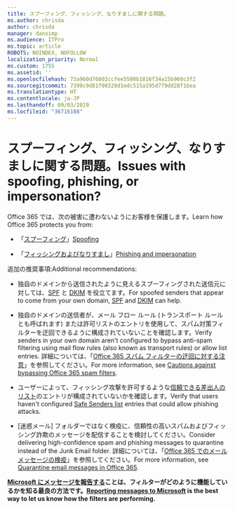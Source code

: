 ```yaml
---
title: スプーフィング、フィッシング、なりすましに関する問題。
ms.author: chrisda
author: chrisda
manager: dansimp
ms.audience: ITPro
ms.topic: article
ROBOTS: NOINDEX, NOFOLLOW
localization_priority: Normal
ms.custom: 1755
ms.assetid: ''
ms.openlocfilehash: 73a960d76802ccfee5500b1816f34a15b960c3f2
ms.sourcegitcommit: 7398c9d81f00328d1edc515a195d779dd28f1bea
ms.translationtype: HT
ms.contentlocale: ja-JP
ms.lasthandoff: 09/03/2019
ms.locfileid: "36716108"
---
```

# <a name="issues-with-spoofing-phishing-or-impersonation"></a><span data-ttu-id="841a5-102">スプーフィング、フィッシング、なりすましに関する問題。</span><span class="sxs-lookup"><span data-stu-id="841a5-102">Issues with spoofing, phishing, or impersonation?</span></span>

<span data-ttu-id="841a5-103">Office 365 では、次の被害に遭わないようにお客様を保護します。</span><span class="sxs-lookup"><span data-stu-id="841a5-103">Learn how Office 365 protects you from:</span></span>

- <span data-ttu-id="841a5-104">「[スプーフィング](https://docs.microsoft.com/office365/securitycompliance/anti-spoofing-protection)」</span><span class="sxs-lookup"><span data-stu-id="841a5-104">[Spoofing](https://docs.microsoft.com/office365/securitycompliance/anti-spoofing-protection)</span></span>

- <span data-ttu-id="841a5-105">「[フィッシングおよびなりすまし](https://docs.microsoft.com/office365/securitycompliance/atp-anti-phishing)」</span><span class="sxs-lookup"><span data-stu-id="841a5-105">[Phishing and impersonation](https://docs.microsoft.com/office365/securitycompliance/atp-anti-phishing)</span></span>

<span data-ttu-id="841a5-106">追加の推奨事項:</span><span class="sxs-lookup"><span data-stu-id="841a5-106">Additional recommendations:</span></span>

- <span data-ttu-id="841a5-107">独自のドメインから送信されたように見えるスプーフィングされた送信元に対しては、[SPF](https://docs.microsoft.com/office365/securitycompliance/set-up-spf-in-office-365-to-help-prevent-spoofing) と [DKIM](https://docs.microsoft.com/office365/securitycompliance/use-dkim-to-validate-outbound-email) を役立てます。</span><span class="sxs-lookup"><span data-stu-id="841a5-107">For spoofed senders that appear to come from your own domain, [SPF](https://docs.microsoft.com/office365/securitycompliance/set-up-spf-in-office-365-to-help-prevent-spoofing) and [DKIM](https://docs.microsoft.com/office365/securitycompliance/use-dkim-to-validate-outbound-email) can help.</span></span>

- <span data-ttu-id="841a5-108">独自のドメインの送信者が、メール フロー ルール (トランスポート ルールとも呼ばれます) または許可リストのエントリを使用して、スパム対策フィルターを迂回できるように構成されていないことを確認します。</span><span class="sxs-lookup"><span data-stu-id="841a5-108">Verify senders in your own domain aren't configured to bypass anti-spam filtering using mail flow rules (also known as transport rules) or allow list entries.</span></span> <span data-ttu-id="841a5-109">詳細については、「[Office 365 スパム フィルターの迂回に対する注意](https://docs.microsoft.com/exchange/troubleshoot/antispam/cautions-against-bypassing-spam-filters)」を参照してください。</span><span class="sxs-lookup"><span data-stu-id="841a5-109">For more information, see [Cautions against bypassing Office 365 spam filters](https://docs.microsoft.com/exchange/troubleshoot/antispam/cautions-against-bypassing-spam-filters).</span></span>

- <span data-ttu-id="841a5-110">ユーザーによって、フィッシング攻撃を許可するような[信頼できる差出人のリスト](https://support.office.com/article/BE1BAEA0-BEAB-4A30-B968-9004332336CE)のエントリが構成されていないかを確認します。</span><span class="sxs-lookup"><span data-stu-id="841a5-110">Verify that users haven't configured [Safe Senders list](https://support.office.com/article/BE1BAEA0-BEAB-4A30-B968-9004332336CE) entries that could allow phishing attacks.</span></span>

- <span data-ttu-id="841a5-111">[迷惑メール] フォルダーではなく検疫に、信頼性の高いスパムおよびフィッシング詐欺のメッセージを配信することを検討してください。</span><span class="sxs-lookup"><span data-stu-id="841a5-111">Consider delivering high-confidence spam and phishing messages to quarantine instead of the Junk Email folder.</span></span> <span data-ttu-id="841a5-112">詳細については、「[Office 365 でのメール メッセージの検疫](https://docs.microsoft.com/office365/securitycompliance/quarantine-email-messages)」を参照してください。</span><span class="sxs-lookup"><span data-stu-id="841a5-112">For more information, see [Quarantine email messages in Office 365](https://docs.microsoft.com/office365/securitycompliance/quarantine-email-messages).</span></span>

<span data-ttu-id="841a5-113">**[Microsoft にメッセージを報告する](https://support.office.com/article/b5caa9f1-cdf3-4443-af8c-ff724ea719d2)ことは、フィルターがどのように機能しているかを知る最良の方法です。**</span><span class="sxs-lookup"><span data-stu-id="841a5-113">**[Reporting messages to Microsoft](https://support.office.com/article/b5caa9f1-cdf3-4443-af8c-ff724ea719d2) is the best way to let us know how the filters are performing.**</span></span>
